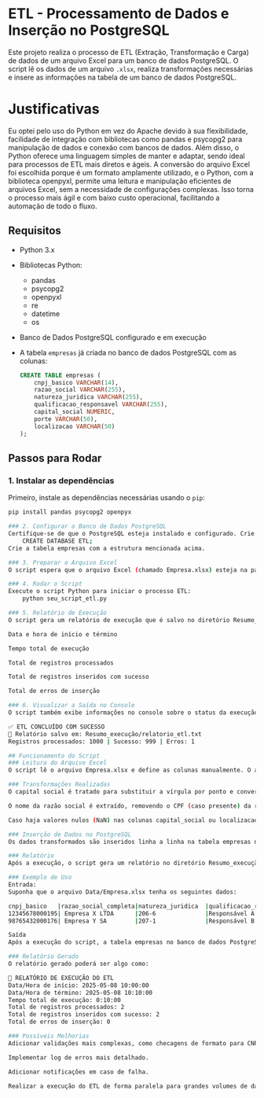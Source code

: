 # ETL - Processamento de Dados e Inserção no PostgreSQL

Este projeto realiza o processo de ETL (Extração, Transformação e Carga) de dados de um arquivo Excel para um banco de dados PostgreSQL. O script lê os dados de um arquivo `.xlsx`, realiza transformações necessárias e insere as informações na tabela de um banco de dados PostgreSQL.

# Justificativas

Eu optei pelo uso do Python em vez do Apache devido à sua flexibilidade, facilidade de integração com bibliotecas como pandas e psycopg2 para manipulação de dados e conexão com bancos de dados. Além disso, o Python oferece uma linguagem simples de manter e adaptar, sendo ideal para processos de ETL mais diretos e ágeis. A conversão do arquivo Excel foi escolhida porque é um formato amplamente utilizado, e o Python, com a biblioteca openpyxl, permite uma leitura e manipulação eficientes de arquivos Excel, sem a necessidade de configurações complexas. Isso torna o processo mais ágil e com baixo custo operacional, facilitando a automação de todo o fluxo.

## Requisitos

- Python 3.x
- Bibliotecas Python:
  - pandas
  - psycopg2
  - openpyxl
  - re
  - datetime
  - os

- Banco de Dados PostgreSQL configurado e em execução
- A tabela `empresas` já criada no banco de dados PostgreSQL com as colunas:

    ```sql
    CREATE TABLE empresas (
        cnpj_basico VARCHAR(14),
        razao_social VARCHAR(255),
        natureza_juridica VARCHAR(255),
        qualificacao_responsavel VARCHAR(255),
        capital_social NUMERIC,
        porte VARCHAR(50),
        localizacao VARCHAR(50)
    );
    ```

## Passos para Rodar

### 1. Instalar as dependências

Primeiro, instale as dependências necessárias usando o `pip`:

```bash
pip install pandas psycopg2 openpyx

### 2. Configurar o Banco de Dados PostgreSQL
Certifique-se de que o PostgreSQL esteja instalado e configurado. Crie o banco de dados ETL e a tabela empresas, se ainda não existirem:
    CREATE DATABASE ETL;
Crie a tabela empresas com a estrutura mencionada acima.

### 3. Preparar o Arquivo Excel
O script espera que o arquivo Excel (chamado Empresa.xlsx) esteja na pasta Data/ dentro do diretório do projeto. O arquivo não precisa ter cabeçalho, pois o script irá definir as colunas manualmente.

### 4. Rodar o Script
Execute o script Python para iniciar o processo ETL:
    python seu_script_etl.py

### 5. Relatório de Execução
O script gera um relatório de execução que é salvo no diretório Resumo_execução/ com o nome relatorio_etl.txt. O relatório inclui informações como:

Data e hora de início e término

Tempo total de execução

Total de registros processados

Total de registros inseridos com sucesso

Total de erros de inserção

### 6. Visualizar a Saída no Console
O script também exibe informações no console sobre o status da execução:

✅ ETL CONCLUÍDO COM SUCESSO
📄 Relatório salvo em: Resumo_execução/relatorio_etl.txt
Registros processados: 1000 | Sucesso: 999 | Erros: 1

## Funcionamento do Script
### Leitura do Arquivo Excel
O script lê o arquivo Empresa.xlsx e define as colunas manualmente. O arquivo não precisa ter cabeçalho. A leitura é feita com o pandas, utilizando a função read_excel.

### Transformações Realizadas
O capital social é tratado para substituir a vírgula por ponto e convertido para o tipo numérico.

O nome da razão social é extraído, removendo o CPF (caso presente) da razão social completa.

Caso haja valores nulos (NaN) nas colunas capital_social ou localizacao, esses valores são convertidos para None, que é o formato esperado pelo banco de dados PostgreSQL.

### Inserção de Dados no PostgreSQL
Os dados transformados são inseridos linha a linha na tabela empresas no PostgreSQL. Se ocorrer algum erro durante a inserção, esse erro é capturado e contabilizado.

### Relatório
Após a execução, o script gera um relatório no diretório Resumo_execução/ com o status completo da execução do ETL, incluindo o número de registros processados, inseridos com sucesso e erros de inserção.

### Exemplo de Uso
Entrada:
Suponha que o arquivo Data/Empresa.xlsx tenha os seguintes dados:

cnpj_basico	  |razao_social_completa|natureza_juridica	|qualificacao_responsavel	|capital_social	|porte	|localizacao
12345678000195|	Empresa X LTDA	    |206-6	            |Responsável A	            |500.000,00	    |Médio	|São Paulo
98765432000176|	Empresa Y SA	    |207-1	            |Responsável B	            |1.000.000,00	|Grande	|Rio de Janeiro

Saída
Após a execução do script, a tabela empresas no banco de dados PostgreSQL será populada com as informações transformadas.

### Relatório Gerado
O relatório gerado poderá ser algo como:

📄 RELATÓRIO DE EXECUÇÃO DO ETL
Data/Hora de início: 2025-05-08 10:00:00
Data/Hora de término: 2025-05-08 10:10:00
Tempo total de execução: 0:10:00
Total de registros processados: 2
Total de registros inseridos com sucesso: 2
Total de erros de inserção: 0

### Possíveis Melhorias
Adicionar validações mais complexas, como checagens de formato para CNPJ, e-mails, etc.

Implementar log de erros mais detalhado.

Adicionar notificações em caso de falha.

Realizar a execução do ETL de forma paralela para grandes volumes de dados.
